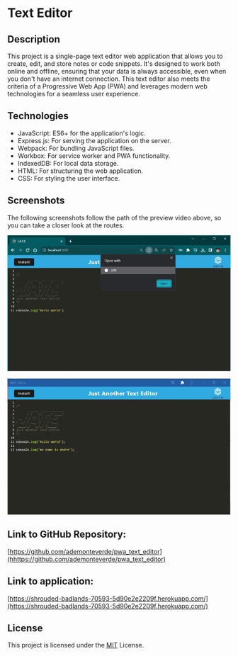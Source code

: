 # Text Editor

## Description
This project is a single-page text editor web application that allows you to create, edit, and store notes or code snippets. It's designed to work both online and offline, ensuring that your data is always accessible, even when you don't have an internet connection. This text editor also meets the criteria of a Progressive Web App (PWA) and leverages modern web technologies for a seamless user experience.


## Technologies

- JavaScript: ES6+ for the application's logic.
- Express.js: For serving the application on the server.
- Webpack: For bundling JavaScript files.
- Workbox: For service worker and PWA functionality.
- IndexedDB: For local data storage.
- HTML: For structuring the web application.
- CSS: For styling the user interface.

## Screenshots
The following screenshots follow the path of the preview video above, so you can take a closer look at the routes.

![pwa_text_editor_demo1](./images/pwa_text_editor_demo1.png)

![pwa_text_editor_demo2](./images/pwa_text_editor_demo2.png)

## Link to GitHub Repository:

[https://github.com/ademonteverde/pwa_text_editor](hhttps://github.com/ademonteverde/pwa_text_editor)

## Link to application:

[https://shrouded-badlands-70593-5d90e2e2209f.herokuapp.com/](https://shrouded-badlands-70593-5d90e2e2209f.herokuapp.com/)

## License

This project is licensed under the [MIT](https://github.com/ademonteverde/pwa_text_editor/blob/main/LICENSE) License.